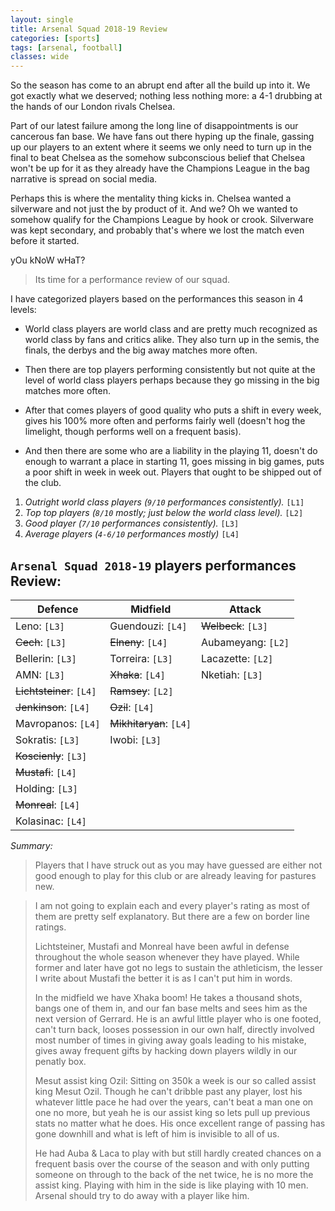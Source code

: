 ```yaml
---
layout: single
title: Arsenal Squad 2018-19 Review
categories: [sports]
tags: [arsenal, football]
classes: wide
---
```


So the season has come to an abrupt end after all the build up into it. We got exactly what we deserved; nothing less nothing more: a 4-1 drubbing at the hands of our London rivals Chelsea.

Part of our latest failure among the long line of disappointments is our cancerous fan base. We have fans out there hyping up the finale, gassing up our players to an extent where it seems we only need to turn up in the final to beat Chelsea as the somehow subconscious belief that Chelsea won't be up for it as they already have the Champions League in the bag narrative is spread on social media.

Perhaps this is where the mentality thing kicks in. Chelsea wanted a silverware and not just the by product of it. And we? Oh we wanted to somehow qualify for the Champions League by hook or crook. Silverware was kept secondary, and probably that's where we lost the match even before it started.

yOu kNoW wHaT?

> Its time for a performance review of our squad.

I have categorized players based on the performances this season in 4 levels:

- World class players are world class and are pretty much recognized as world class by fans and critics alike. They also turn up in the semis, the finals, the derbys and the big away matches more often.

- Then there are top players performing consistently but not quite at the level of world class players perhaps because they go missing in the big matches more often.

- After that comes players of good quality who puts a shift in every week, gives his 100% more often and performs fairly well (doesn't hog the limelight, though performs well on a frequent basis).

- And then there are some who are a liability in the playing 11, doesn't do enough to warrant a place in starting 11, goes missing in big games, puts a poor shift in week in week out. Players that ought to be shipped out of the club.

1. *Outright world class players (`9/10` performances consistently).*  `[L1]`
2. *Top top players (`8/10` mostly; just below the world class level).*  `[L2]`
3. *Good player (`7/10` performances consistently).* `[L3]`
4. *Average players (`4-6/10` performances mostly)* `[L4]`

## `Arsenal Squad 2018-19` players performances Review:

|Defence| Midfield | Attack |
|--|--|--|
|  Leno: `[L3]` 	| Guendouzi: `[L4]` 	| ~~Welbeck~~: `[L3]` |
|  ~~Cech~~: `[L3]` 	| ~~Elneny~~: `[L4]` 	| Aubameyang: `[L2]` |
|  Bellerin: `[L3]` 	| Torreira: `[L3]` 	| Lacazette: `[L2]` |
|  AMN: `[L3]` 		| ~~Xhaka~~: `[L4]` 	| Nketiah: `[L3]` |
|  ~~Lichtsteiner~~: `[L4]` | ~~Ramsey~~: `[L2]` 	| 		 |
|  ~~Jenkinson~~: `[L4]` 	| ~~Ozil~~: `[L4]` 	| 		 |
|  Mavropanos: `[L4]` 	| ~~Mikhitaryan~~: `[L4]` 	| 		 |
|  Sokratis: `[L3]` 	| Iwobi: `[L3]` 	| 		 |
|  ~~Koscienly~~: `[L3]` 	| 		 	| 		 |
|  ~~Mustafi~~: `[L4]` 	| 	 		| 		 |
|  Holding: `[L3]` 	| 		 	| 		 |
|  ~~Monreal~~: `[L4]` 	| 	 		| 		 |
|  Kolasinac: `[L4]` 	| 		 	| 		 |



*Summary:*

> Players that I have struck out as you may have guessed are either not good enough to play for this club or are already leaving for pastures new.

> I am not going to explain each and every player's rating as most of them are pretty self explanatory. But there are a few on border line ratings.
>
> Lichtsteiner, Mustafi and Monreal have been awful in defense throughout the whole season whenever they have played. While former and later have got no legs to sustain the athleticism, the lesser I write about Mustafi the better it is as I can't put him in words.
>
> In the midfield we have Xhaka boom! He takes a thousand shots, bangs one of them in, and our fan base melts and sees him as the next version of Gerrard. He is an awful little player who is one footed, can't turn back, looses possession in our own half, directly involved most number of times in giving away goals leading to his mistake, gives away frequent gifts by hacking down players wildly in our penatly box.
>
> Mesut assist king Ozil: Sitting on 350k a week is our so called assist king Mesut Ozil. Though he can't dribble past any player, lost his whatever little pace he had over the years, can't beat a man one on one no more, but yeah he is our assist king so lets pull up previous stats no matter what he does. His once excellent range of passing has gone downhill and what is left of him is invisible to all of us.
>
> He had Auba & Laca to play with but still hardly created chances on a frequent basis over the course of the season and with only putting someone on through to the back of the net twice, he is no more the assist king. Playing with him in the side is like playing with 10 men. Arsenal should try to do away with a player like him.
